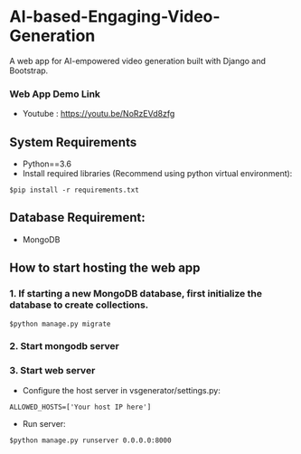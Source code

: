 # AI-based-Engaging-Video-Generation
A web app for AI-empowered video generation built with Django and Bootstrap.
### Web App Demo Link
+ Youtube : https://youtu.be/NoRzEVd8zfg

## System Requirements
+ Python==3.6
+ Install required libraries (Recommend using python virtual environment):
```
$pip install -r requirements.txt
```
## Database Requirement:
+ MongoDB

## How to start hosting the web app
### 1. If starting a new MongoDB database, first initialize the database to create collections.
```$python manage.py makemigrations
$python manage.py migrate
```
### 2. Start mongodb server

### 3. Start web server
+ Configure the host server in vsgenerator/settings.py:
```
ALLOWED_HOSTS=['Your host IP here']
```
+ Run server:
```
$python manage.py runserver 0.0.0.0:8000
```
